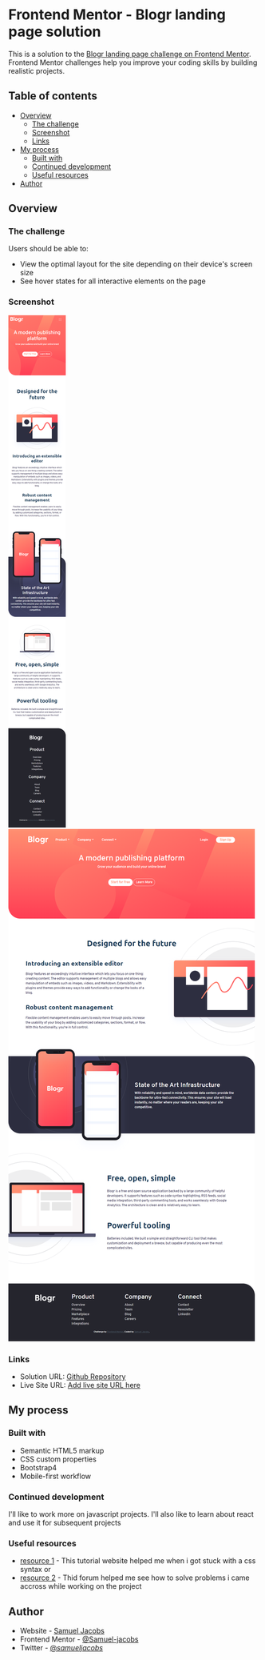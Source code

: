 # Frontend Mentor - Blogr landing page solution

This is a solution to the [Blogr landing page challenge on Frontend Mentor](https://www.frontendmentor.io/challenges/blogr-landing-page-EX2RLAApP). Frontend Mentor challenges help you improve your coding skills by building realistic projects. 

## Table of contents

- [Overview](#overview)
  - [The challenge](#the-challenge)
  - [Screenshot](#screenshot)
  - [Links](#links)
- [My process](#my-process)
  - [Built with](#built-with)
  - [Continued development](#continued-development)
  - [Useful resources](#useful-resources)
- [Author](#author)




## Overview

### The challenge

Users should be able to:

- View the optimal layout for the site depending on their device's screen size
- See hover states for all interactive elements on the page

### Screenshot

![](./blogr-mobile.png)
![](./blogr-desktop.png)


### Links

- Solution URL: [Github Repository](https://github.com/Samuel-jacobs/Blogr)
- Live Site URL: [Add live site URL here](https://your-live-site-url.com)

## My process

### Built with

- Semantic HTML5 markup
- CSS custom properties
- Bootstrap4
- Mobile-first workflow


### Continued development

I'll like to work more on javascript projects. I'll also like to learn about react and use it for subsequent projects

### Useful resources

- [resource 1](https://www.w3schools.com) - This tutorial website helped me when i got stuck with a css syntax or 
- [resource 2](https://www.stackoverflow.com) - Thid forum helped me see how to solve problems i came accross while working on the project

## Author

- Website - [Samuel Jacobs](https://samueljacobs.netlify.app)
- Frontend Mentor - [@Samuel-jacobs](https://www.frontendmentor.io/profile/Samuel-jacobs)
- Twitter - [@_samueljacobs_](https://www.twitter.com/_samueljacobs_)




